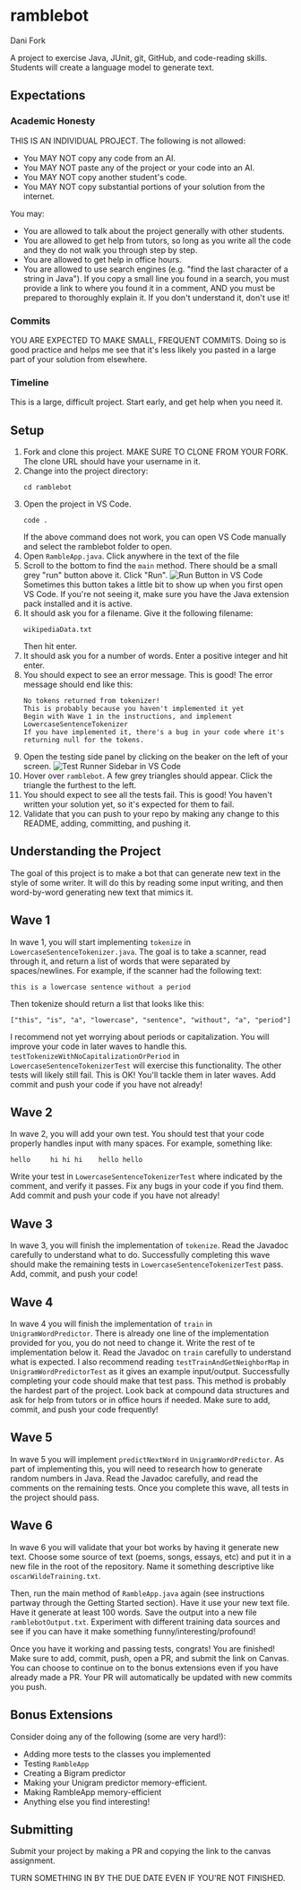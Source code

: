 # ramblebot

Dani Fork

A project to exercise Java, JUnit, git, GitHub, and code-reading skills. Students will create a language model to generate text.

## Expectations

### Academic Honesty

THIS IS AN INDIVIDUAL PROJECT. The following is not allowed:
- You MAY NOT copy any code from an AI.
- You MAY NOT paste any of the project or your code into an AI.
- You MAY NOT copy another student's code.
- You MAY NOT copy substantial portions of your solution from the internet.

You may:
- You are allowed to talk about the project generally with other students.
- You are allowed to get help from tutors, so long as you write all the code and they do not walk you through step by step.
- You are allowed to get help in office hours.
- You are allowed to use search engines (e.g. "find the last character of a string in Java"). If you copy a small line you found in a search, you must provide a link to where you found it in a comment, AND you must be prepared to thoroughly explain it. If you don't understand it, don't use it!

### Commits

YOU ARE EXPECTED TO MAKE SMALL, FREQUENT COMMITS. Doing so is good practice and helps me see that it's less likely you pasted in a large part of your solution from elsewhere.

### Timeline
This is a large, difficult project. Start early, and get help when you need it.

## Setup

1. Fork and clone this project. MAKE SURE TO CLONE FROM YOUR FORK. The clone URL should have your username in it.
1. Change into the project directory:
    ```
    cd ramblebot
    ```
1. Open the project in VS Code.
    ```
    code .
    ```
    If the above command does not work, you can open VS Code manually and select the ramblebot folder to open.
1. Open `RambleApp.java`. Click anywhere in the text of the file
1. Scroll to the bottom to find the `main` method. There should be a small grey "run" button above it. Click "Run".
![Run Button in VS Code](images/run_button.png)
Sometimes this button takes a little bit to show up when you first open VS Code. If you're not seeing it, make sure you have the Java extension pack installed and it is active.
1. It should ask you for a filename. Give it the following filename:
    ```
    wikipediaData.txt
    ```
    Then hit enter.
1. It should ask you for a number of words. Enter a positive integer and hit enter.
1. You should expect to see an error message. This is good! The error message should end like this:
    ```
    No tokens returned from tokenizer!
    This is probably because you haven't implemented it yet
    Begin with Wave 1 in the instructions, and implement LowercaseSentenceTokenizer
    If you have implemented it, there's a bug in your code where it's returning null for the tokens.
    ```
1. Open the testing side panel by clicking on the beaker on the left of your screen. ![Test Runner Sidebar in VS Code](images/test_runner.png)
1. Hover over `ramblebot`. A few grey triangles should appear. Click the triangle the furthest to the left.
1. You should expect to see all the tests fail. This is good! You haven't written your solution yet, so it's expected for them to fail.
1. Validate that you can push to your repo by making any change to this README, adding, committing, and pushing it.

## Understanding the Project

The goal of this project is to make a bot that can generate new text in the style of some writer. It will do this by reading some input writing, and then word-by-word generating new text that mimics it.

## Wave 1
In wave 1, you will start implementing `tokenize` in `LowercaseSentenceTokenizer.java`. The goal is to take a scanner, read through it, and return a list of words that were separated by spaces/newlines. For example, if the scanner had the following text:
```
this is a lowercase sentence without a period
```
Then tokenize should return a list that looks like this:
```
["this", "is", "a", "lowercase", "sentence", "without", "a", "period"]
```

I recommend not yet worrying about periods or capitalization. You will improve your code in later waves to handle this. `testTokenizeWithNoCapitalizationOrPeriod` in `LowercaseSentenceTokenizerTest` will exercise this functionality. The other tests will likely still fail. This is OK! You'll tackle them in later waves. Add commit and push your code if you have not already!

## Wave 2
In wave 2, you will add your own test. You should test that your code properly handles input with many spaces. For example, something like: 
```
hello     hi hi hi    hello hello
```
Write your test in `LowercaseSentenceTokenizerTest` where indicated by the comment, and verify it passes. Fix any bugs in your code if you find them. Add commit and push your code if you have not already!

## Wave 3
In wave 3, you will finish the implementation of `tokenize`. Read the Javadoc carefully to understand what to do. Successfully completing this wave should make the remaining tests in `LowercaseSentenceTokenizerTest` pass. Add, commit, and push your code!

## Wave 4
In wave 4 you will finish the implementation of `train` in `UnigramWordPredictor`. There is already one line of the implementation provided for you, you do not need to change it. Write the rest of te implementation below it. Read the Javadoc on `train` carefully to understand what is expected. I also recommend reading `testTrainAndGetNeighborMap` in `UnigramWordPredictorTest` as it gives an example input/output. Successfully completing your code should make that test pass. This method is probably the hardest part of the project. Look back at compound data structures and ask for help from tutors or in office hours if needed. Make sure to add, commit, and push your code frequently!

## Wave 5
In wave 5 you will implement `predictNextWord` in `UnigramWordPredictor`. As part of implementing this, you will need to research how to generate random numbers in Java. Read the Javadoc carefully, and read the comments on the remaining tests. Once you complete this wave, all tests in the project should pass.

## Wave 6
In wave 6 you will validate that your bot works by having it generate new text. Choose some source of text (poems, songs, essays, etc) and put it in a new file in the root of the repository. Name it something descriptive like `oscarWildeTraining.txt`.

Then, run the main method of `RambleApp.java` again (see instructions partway through the Getting Started section). Have it use your new text file. Have it generate at least 100 words. Save the output into a new file `ramblebotOutput.txt`. Experiment with different training data sources and see if you can have it make something funny/interesting/profound!

Once you have it working and passing tests, congrats! You are finished! Make sure to add, commit, push, open a PR, and submit the link on Canvas. You can choose to continue on to the bonus extensions even if you have already made a PR. Your PR will automatically be updated with new commits you push.

## Bonus Extensions
Consider doing any of the following (some are very hard!):
- Adding more tests to the classes you implemented
- Testing `RambleApp`
- Creating a Bigram predictor
- Making your Unigram predictor memory-efficient.
- Making RambleApp memory-efficient
- Anything else you find interesting!

## Submitting
Submit your project by making a PR and copying the link to the canvas assignment.

TURN SOMETHING IN BY THE DUE DATE EVEN IF YOU'RE NOT FINISHED.